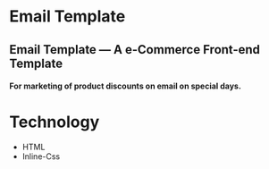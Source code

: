 # Email Template
## Email Template — A e-Commerce Front-end Template
#### For marketing of product discounts on email on special days.

# Technology
* HTML
* Inline-Css
